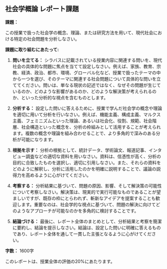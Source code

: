 ## 社会学概論 レポート課題

**課題：**

この授業で扱った社会学の概念、理論、または研究方法を用いて、現代社会における特定の社会問題を分析しなさい。

**課題に取り組むにあたって:**

1. **問いを立てる：** シラバスに記載されている授業内容に関連する問いを、現代社会の具体的な問題に焦点を当てて設定しなさい。例えば、家族、教育、宗教、経済、政治、都市、環境、グローバル化など、授業で扱ったテーマの中から一つを選び、そのテーマに関連する社会問題について具体的な問いを立ててください。問いは、単なる現状の記述ではなく、なぜその問題が生じているのか、どのような影響があるのか、どのような解決策が考えられるのか、といった分析的な視点を含むものとします。

2. **分析する：** 設定した問いに答えるために、授業で学んだ社会学の概念や理論を適切に用いて分析を行いなさい。例えば、機能主義、構成主義、マルクス主義、フェミニズムといった理論、あるいは社会化、役割、規範、社会階層、社会構造といった概念を、分析の枠組みとして活用することが考えられます。複数の概念や理論を組み合わせることで、より多角的で深みのある分析が可能になります。

3. **根拠を示す：** 分析の根拠として、統計データ、学術論文、報道記事、インタビュー調査などの適切な資料を用いなさい。資料は、信憑性が高く、分析の目的に合致したものを選択し、適切に引用しなさい。また、それらの資料をどのように解釈し、分析に活用したのかを明確に説明することで、議論の説得力を高めるように心がけてください。

4. **考察する：** 分析結果に基づいて、問題の原因、影響、そして解決策の可能性について考察しなさい。解決策は、現実的で実行可能なものであることが望ましいですが、既存の枠にとらわれず、斬新なアイデアを提案することも歓迎します。重要なのは、社会学的な視点に基づいて、問題の解決に向けてどのようなアプローチが可能なのかを多角的に検討することです。

5. **結論づける：** 最後に、レポート全体のまとめとして、分析結果と考察を簡潔に要約し、結論を提示しなさい。結論は、設定した問いに明確に答えるものであり、レポート全体を通して一貫した主張となるように心がけてください。

**字数：** 1600字


このレポートは、授業全体の評価の20%にあたります。
